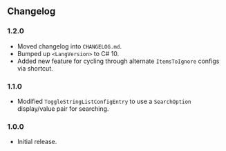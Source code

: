 ## Changelog

### 1.2.0

  * Moved changelog into `CHANGELOG.md`.
  * Bumped up `<LangVersion>` to C# 10.
  * Added new feature for cycling through alternate `ItemsToIgnore` configs via shortcut.

### 1.1.0

  * Modified `ToggleStringListConfigEntry` to use a `SearchOption` display/value pair for searching.

### 1.0.0

  * Initial release.